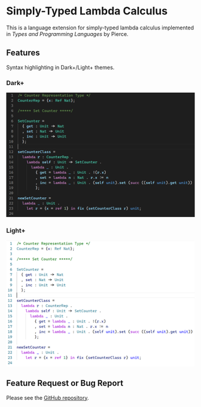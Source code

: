 # Simply-Typed Lambda Calculus

This is a language extension for simply-typed lambda calculus implemented in *Types and Programming Languages* by Pierce.

## Features

Syntax highlighting in Dark+/Light+ themes.

### Dark+

![dark-plus](screenshots/dark-plus.png)

### Light+

![light-plus](screenshots/light-plus.png)

## Feature Request or Bug Report

Please see the [GitHub repository](https://github.com/Krantz-XRF/vscode-stlc).
